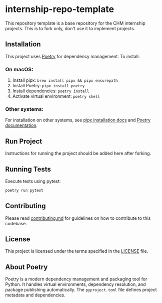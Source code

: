 # internship-repo-template

This repository template is a base repository for the CHM internship
projects. This is to fork only, don't use it to implement projects.

## Installation

This project uses [Poetry](https://python-poetry.org/) for dependency
management. To install:

### On macOS:
1. Install pipx: `brew install pipx && pipx ensurepath`
2. Install Poetry: `pipx install poetry`
3. Install dependencies: `poetry install`
4. Activate virtual environment: `poetry shell`

### Other systems:
For installation on other systems, see [pipx installation docs](https://pipx.pypa.io/stable/installation/)
and [Poetry documentation](https://python-poetry.org/docs/).

## Run Project

Instructions for running the project should be added here after forking.

## Running Tests

Execute tests using pytest:
```bash
poetry run pytest
```

## Contributing

Please read [contributing.md](contributing.md) for guidelines on how to
contribute to this codebase.

## License

This project is licensed under the terms specified in the [LICENSE](LICENSE)
file.

## About Poetry

Poetry is a modern dependency management and packaging tool for Python. It
handles virtual environments, dependency resolution, and package publishing
automatically. The `pyproject.toml` file defines project metadata and
dependencies.
